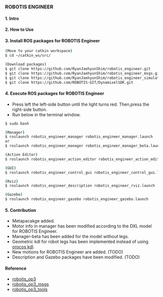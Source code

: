 ### ROBOTIS ENGINEER

#### 1. Intro

#### 2. How to Use

#### 3. Install ROS packages for ROBOTIS Engineer
```sh
(Move to your catkin workspace)
$ cd ~/catkin_ws/src/

(Download packages)
$ git clone https://github.com/RyanJaehyunShim/robotis_engineer.git
$ git clone https://github.com/RyanJaehyunShim/robotis_engineer_msgs.git
$ git clone https://github.com/RyanJaehyunShim/robotis_engineer_simulations.git
$ git clone https://github.com/ROBOTIS-GIT/DynamixelSDK.git
```

#### 4. Execute ROS packages for ROBOTIS Engineer
- Press left the left-side button until the light turns red. Then,press the right-side button.
- Run below in the terminal window.
```sh
$ sudo bash

(Manager)
$ roslaunch robotis_engineer_manager robotis_engineer_manager.launch
or
$ roslaunch robotis_engineer_manager robotis_engineer_manager_beta.launch (if using the no-leg-version)

(Action Editor)
$ roslaunch robotis_engineer_action_editor robotis_engineer_action_editor.launch

(GUI)
$ roslaunch robotis_engineer_control_gui robotis_engineer_control_gui.launch

(Rviz)
$ roslaunch robotis_engineer_description robotis_engineer_rviz.launch

(Gazebo)
$ roslaunch robotis_engineer_gazebo robotis_engineer_gazebo.launch
```
#### 5. Contribution
- Metapacakge added.
- Motor info in manager has been modified according to the DXL model for ROBOTIS Engineer.
- Manager-beta has been added for the model without legs.
- Geometric kdl for robot legs has been implemented instead of using [orocos kdl](http://www.orocos.org/kdl).
- New motions for ROBOTIS Engineer are added. (TODO)
- Description and Gazebo packages have been modified. (TODO)

#### Reference
- [robotis_op3](https://github.com/ROBOTIS-GIT/ROBOTIS-OP3)
- [robotis_op3_msgs](https://github.com/ROBOTIS-GIT/ROBOTIS-OP3-msgs)
- [robotis_op3_tools](https://github.com/ROBOTIS-GIT/ROBOTIS-OP3-Tools)

